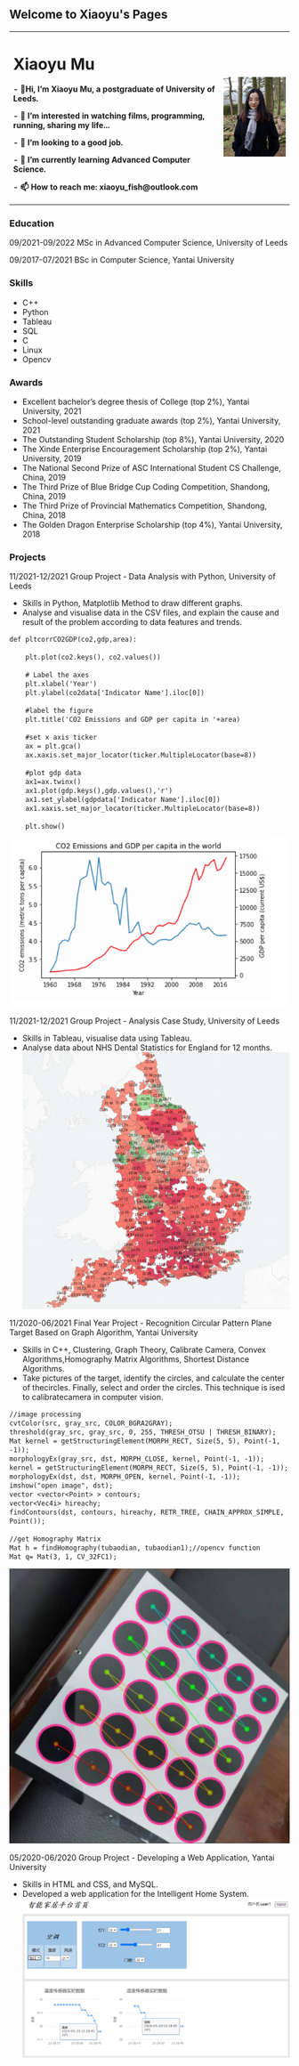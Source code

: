 ## Welcome to Xiaoyu's Pages

<table border="0">
  <tr>
    <td width="75%">
      <h1> Xiaoyu Mu</h1>
      <p><b>- 👋Hi, I’m Xiaoyu Mu, a postgraduate of University of Leeds.</b></p>
      <p><b>- 👀 I’m interested in watching films, programming, running, sharing my life...</b></p>
      <p><b>- 💞️ I’m looking to a good job.</b></p>
      <p><b>- 🌱 I’m currently learning Advanced Computer Science.</b></p>
      <p><b>- 📫 How to reach me:  xiaoyu_fish@outlook.com</b></p>
    </td>
    <td width="25%">
      <img src="XiaoyuMu.png">      
    </td>
  </tr>
</table>


### Education
09/2021-09/2022   MSc in Advanced Computer Science, University of Leeds


09/2017-07/2021   BSc in Computer Science, Yantai University

### Skills

- C++
- Python 
- Tableau
- SQL
- C
- Linux
- Opencv
 
### Awards

- Excellent bachelor’s degree thesis of College (top 2%), Yantai University, 2021
- School-level outstanding graduate awards (top 2%), Yantai University, 2021
- The Outstanding Student Scholarship (top 8%), Yantai University, 2020
- The Xinde Enterprise Encouragement Scholarship (top 2%), Yantai University, 2019
- The National Second Prize of ASC International Student CS Challenge, China, 2019
- The Third Prize of Blue Bridge Cup Coding Competition, Shandong, China, 2019
- The Third Prize of Provincial Mathematics Competition, Shandong, China, 2018
- The Golden Dragon Enterprise Scholarship (top 4%), Yantai University, 2018

### Projects
11/2021-12/2021  Group Project - Data Analysis with Python, University of Leeds
- Skills in Python, Matplotlib Method to draw different graphs.
- Analyse and visualise data in the CSV files, and explain the cause and result of the problem according to data features and trends.
```
def pltcorrCO2GDP(co2,gdp,area):

    plt.plot(co2.keys(), co2.values())

    # Label the axes
    plt.xlabel('Year')
    plt.ylabel(co2data['Indicator Name'].iloc[0])

    #label the figure
    plt.title('CO2 Emissions and GDP per capita in '+area)

    #set x axis ticker
    ax = plt.gca()
    ax.xaxis.set_major_locator(ticker.MultipleLocator(base=8))

    #plot gdp data
    ax1=ax.twinx()
    ax1.plot(gdp.keys(),gdp.values(),'r')
    ax1.set_ylabel(gdpdata['Indicator Name'].iloc[0])
    ax1.xaxis.set_major_locator(ticker.MultipleLocator(base=8))

    plt.show()
```
![Image](P4DS1.png)

11/2021-12/2021  Group Project - Analysis Case Study, University of Leeds
- Skills in Tableau, visualise data using Tableau.
- Analyse data about NHS Dental Statistics for England for 12 months.
![Image](Tableau3.png)

11/2020-06/2021  Final Year Project - Recognition Circular Pattern Plane Target Based on Graph Algorithm, Yantai University
- Skills in C++, Clustering, Graph Theory, Calibrate Camera, Convex Algorithms,Homography Matrix Algorithms, Shortest Distance Algorithms.
- Take pictures of the target, identify the circles, and calculate the center of thecircles. Finally, select and order the circles. This technique is ised to calibratecamera in computer vision.

```
//image processing
cvtColor(src, gray_src, COLOR_BGRA2GRAY); 
threshold(gray_src, gray_src, 0, 255, THRESH_OTSU | THRESH_BINARY); 
Mat kernel = getStructuringElement(MORPH_RECT, Size(5, 5), Point(-1, -1)); 
morphologyEx(gray_src, dst, MORPH_CLOSE, kernel, Point(-1, -1)); 
kernel = getStructuringElement(MORPH_RECT, Size(5, 5), Point(-1, -1)); 
morphologyEx(dst, dst, MORPH_OPEN, kernel, Point(-1, -1)); 
imshow("open image", dst); 
vector <vector<Point> > contours; 
vector<Vec4i> hireachy; 
findContours(dst, contours, hireachy, RETR_TREE, CHAIN_APPROX_SIMPLE, Point());

//get Homography Matrix 
Mat h = findHomography(tubaodian, tubaodian1);//opencv function
Mat q= Mat(3, 1, CV_32FC1);
```

![Image](Finalyearproject.png)


05/2020-06/2020  Group Project - Developing a Web Application, Yantai University
- Skills in HTML and CSS, and MySQL.
- Developed a web application for the Intelligent Home System.
![Image](homesystem.png)
 
 
